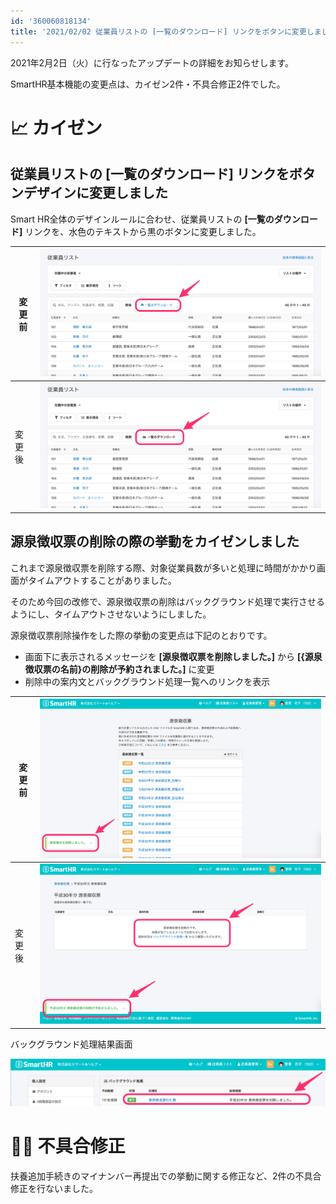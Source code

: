 ```yaml
---
id: '360060818134'
title: '2021/02/02 従業員リストの [一覧のダウンロード] リンクをボタンに変更しました 他3件'
---
```

2021年2月2日（火）に行なったアップデートの詳細をお知らせします。

SmartHR基本機能の変更点は、カイゼン2件・不具合修正2件でした。

# 📈 カイゼン

## 従業員リストの \[一覧のダウンロード\] リンクをボタンデザインに変更しました

Smart HR全体のデザインルールに合わせ、従業員リストの **\[一覧のダウンロード\]** リンクを、水色のテキストから黒のボタンに変更しました。

| 変更前 | ![__________2021-02-02_16_27_01.png](./__________2021-02-02_16_27_01.png) |
| --- | --- |
| 変更後 | ![__________2021-02-03_9_09_44.png](./__________2021-02-03_9_09_44.png) |

## 源泉徴収票の削除の際の挙動をカイゼンしました

これまで源泉徴収票を削除する際、対象従業員数が多いと処理に時間がかかり画面がタイムアウトすることがありました。

そのため今回の改修で、源泉徴収票の削除はバックグラウンド処理で実行させるようにし、タイムアウトさせないようにしました。

源泉徴収票削除操作をした際の挙動の変更点は下記のとおりです。

- 画面下に表示されるメッセージを **\[源泉徴収票を削除しました。\]** から **\[{源泉徴収票の名前}の削除が予約されました。\]** に変更
- 削除中の案内文とバックグラウンド処理一覧へのリンクを表示

| 変更前 | ![__________2021-02-02_16_41_23.png](./__________2021-02-02_16_41_23.png) |
| --- | --- |
| 変更後 | ![__________2021-02-03_9_15_25.png](./__________2021-02-03_9_15_25.png) |

バックグラウンド処理結果画面

![__________2021-02-03_9_15_47.png](./__________2021-02-03_9_15_47.png)

# 👨‍⚕️ 不具合修正

扶養追加手続きのマイナンバー再提出での挙動に関する修正など、2件の不具合修正を行ないました。
